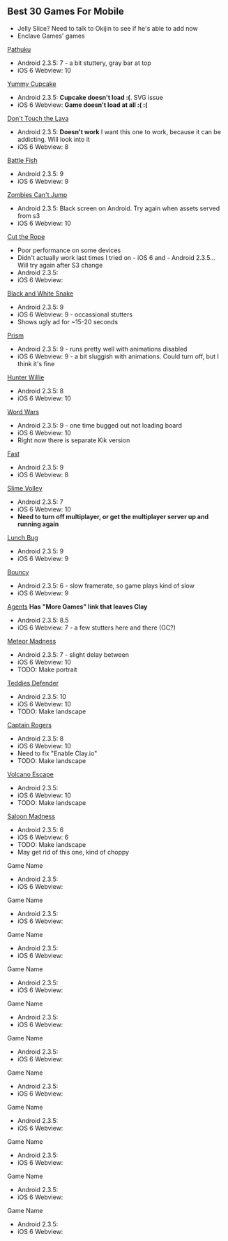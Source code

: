 ## Best 30 Games For Mobile

- Jelly Slice? Need to talk to Okijin to see if he's able to add now
- Enclave Games' games

[Pathuku](http://pathuku.clay.io)
- Android 2.3.5: 7 - a bit stuttery, gray bar at top
- iOS 6 Webview: 10

[Yummy Cupcake](http://cupcake.clay.io)
- Android 2.3.5: **Cupcake doesn't load :(**. SVG issue
- iOS 6 Webview: **Game doesn't load at all :( :(**

[Don't Touch the Lava](http://dttl.clay.io/)
- Android 2.3.5: **Doesn't work** I want this one to work, because it can be addicting. Will look into it
- iOS 6 Webview: 8

[Battle Fish](http://battlefish.clay.io)
- Android 2.3.5: 9
- iOS 6 Webview: 9

[Zombies Can't Jump](http://dttl.clay.io/)
- Android 2.3.5: Black screen on Android. Try again when assets served from s3
- iOS 6 Webview: 10

[Cut the Rope](http://ctr.clay.io)
- Poor performance on some devices
- Didn't actually work last times I tried on   - iOS 6 and   - Android 2.3.5... Will try again after S3 change
- Android 2.3.5:
- iOS 6 Webview:

[Black and White Snake](http://blackandwhitesnake.clay.io)
  - Android 2.3.5: 9
  - iOS 6 Webview: 9 - occassional stutters
  - Shows ugly ad for ~15-20 seconds

[Prism](http://prism.clay.io)
  - Android 2.3.5: 9 - runs pretty well with animations disabled
  - iOS 6 Webview: 9 - a bit sluggish with animations. Could turn off, but I think it's fine

[Hunter Willie](http://hunter.clay.io)
  - Android 2.3.5: 8
  - iOS 6 Webview: 10

[Word Wars](http://wordwars.clay.io)
  - Android 2.3.5: 9 - one time bugged out not loading board
  - iOS 6 Webview: 10
  - Right now there is separate Kik version

[Fast](http://fast.clay.io)
  - Android 2.3.5: 9
  - iOS 6 Webview: 8

[Slime Volley](http://slime.clay.io)
  - Android 2.3.5: 7
  - iOS 6 Webview: 10
  - **Need to turn off multiplayer, or get the multiplayer server up and running again**

[Lunch Bug](http://lunchbug.clay.io/)
  - Android 2.3.5: 9
  - iOS 6 Webview: 9

[Bouncy](http://bouncy.clay.io)
  - Android 2.3.5: 6 - slow framerate, so game plays kind of slow
  - iOS 6 Webview: 9

[Agents](http://agents.clay.io) **Has "More Games" link that leaves Clay**
  - Android 2.3.5: 8.5
  - iOS 6 Webview: 7 - a few stutters here and there (GC?)

[Meteor Madness](http://meteormadness.clay.io)
  - Android 2.3.5: 7 - slight delay between
  - iOS 6 Webview: 10
  - TODO: Make portrait

[Teddies Defender](http://teddiesdefender.clay.io)
  - Android 2.3.5: 10
  - iOS 6 Webview: 10
  - TODO: Make landscape

[Captain Rogers](http://captainrogers.clay.io)
  - Android 2.3.5: 8
  - iOS 6 Webview: 10
  - Need to fix "Enable Clay.io"
  - TODO: Make landscape

[Volcano Escape](http://volcano.clay.io)
  - Android 2.3.5:
  - iOS 6 Webview: 10
  - TODO: Make landscape

[Saloon Madness](http://saloonjg.clay.io)
  - Android 2.3.5: 6
  - iOS 6 Webview: 6
  - TODO: Make landscape
  - May get rid of this one, kind of choppy

Game Name
  - Android 2.3.5:
  - iOS 6 Webview:

Game Name
  - Android 2.3.5:
  - iOS 6 Webview:

Game Name
  - Android 2.3.5:
  - iOS 6 Webview:

Game Name
  - Android 2.3.5:
  - iOS 6 Webview:

Game Name
  - Android 2.3.5:
  - iOS 6 Webview:

Game Name
  - Android 2.3.5:
  - iOS 6 Webview:

Game Name
  - Android 2.3.5:
  - iOS 6 Webview:

Game Name
  - Android 2.3.5:
  - iOS 6 Webview:

Game Name
  - Android 2.3.5:
  - iOS 6 Webview:

Game Name
  - Android 2.3.5:
  - iOS 6 Webview:

Game Name
  - Android 2.3.5:
  - iOS 6 Webview:
